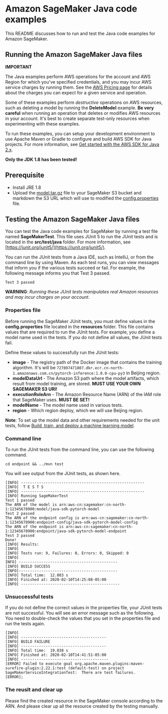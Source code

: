 # Amazon SageMaker Java code examples

This README discusses how to run and test the Java code examples for Amazon SageMaker.

## Running the Amazon SageMaker Java files

**IMPORTANT**

The Java examples perform AWS operations for the account and AWS Region for which you've specified credentials, and you may incur AWS service charges by running them. See the [AWS Pricing page](https://aws.amazon.com/pricing/) for details about the charges you can expect for a given service and operation.

Some of these examples perform *destructive* operations on AWS resources, such as deleting a model by running the **DeleteModel** example. **Be very careful** when running an operation that deletes or modifies AWS resources in your account. It's best to create separate test-only resources when experimenting with these examples.

To run these examples, you can setup your development environment to use Apache Maven or Gradle to configure and build AWS SDK for Java projects. For more information, 
see [Get started with the AWS SDK for Java 2.x](https://docs.aws.amazon.com/sdk-for-java/latest/developer-guide/get-started.html).

**Only the JDK 1.8 has been tested!**

 ## Prerequisite

- Install JRE 1.8
- Upload the [model.tar.gz](model.tar.gz) file to your SageMaker S3 bucket and markdown the S3 URL which will use to modified the [config.properties](endpoint/src/main/resources/config.properties) file.

 ## Testing the Amazon SageMaker Java files

You can test the Java code examples for SageMaker by running a test file named **SageMakerTest**. This file uses JUnit 5 to run the JUnit tests and is located in the **src/test/java** folder. For more information, see [https://junit.org/junit5/](https://junit.org/junit5/).

You can run the JUnit tests from a Java IDE, such as IntelliJ, or from the command line by using Maven. As each test runs, you can view messages that inform you if the various tests succeed or fail. For example, the following message informs you that Test 3 passed.

	Test 3 passed

**WARNING**: _Running these JUnit tests manipulates real Amazon resources and may incur charges on your account._

 ### Properties file
Before running the SageMaker JUnit tests, you must define values in the **config.properties** file located in the **resources** folder. This file contains values that are required to run the JUnit tests. For example, you define a model name used in the tests. If you do not define all values, the JUnit tests fail.

Define these values to successfully run the JUnit tests:

- **image** - The registry path of the Docker image that contains the training algorithm. It's will be `727897471807.dkr.ecr.cn-north-1.amazonaws.com.cn/pytorch-inference:1.8.0-cpu-py3` in Beijing region.
- **modelDataUrl** - The Amazon S3 path where the model artifacts, which result from model training, are stored. **MUST USE YOUR OWN SAGEMAKER S3 URI!**
- **executionRoleArn** - The Amazon Resource Name (ARN) of the IAM role that SageMaker uses. **MUST BE SET!**
- **modelName** - The model name used in various tests.
- **region** - Which region deploy, which we will use Beijing region.


**Note**: To set up the model data and other requirements needed for the unit tests, follow [Build, train, and deploy a machine learning model](https://aws.amazon.com/getting-started/hands-on/build-train-deploy-machine-learning-model-sagemaker/).

### Command line
To run the JUnit tests from the command line, you can use the following command.

	cd endpoint && ../mvn test

You will see output from the JUnit tests, as shown here.

	[INFO] -------------------------------------------------------
	[INFO]  T E S T S
	[INFO] -------------------------------------------------------
	[INFO] Running SageMakerTest
    Test 1 passed
	The ARN of the model is arn:aws-cn:sagemaker:cn-north-1:12345678900:model/java-sdk-pytorch-model
	Test 2 passed
	The ARN of the endpoint config is arn:aws-cn:sagemaker:cn-north-1:12345678900:endpoint-config/java-sdk-pytorch-model-config
	The ARN of the endpoint is arn:aws-cn:sagemaker:cn-north-1:12345678900:endpoint/java-sdk-pytorch-model-endpoint
	Test 3 passed
	Done!
	[INFO] Results:
	[INFO]
	[INFO] Tests run: 9, Failures: 0, Errors: 0, Skipped: 0
	[INFO]
	INFO] --------------------------------------------
	[INFO] BUILD SUCCESS
	[INFO]--------------------------------------------
	[INFO] Total time:  12.003 s
	[INFO] Finished at: 2020-02-10T14:25:08-05:00
	[INFO] --------------------------------------------

### Unsuccessful tests

If you do not define the correct values in the properties file, your JUnit tests are not successful. You will see an error message such as the following. You need to double-check the values that you set in the properties file and run the tests again.

	[INFO]
	[INFO] --------------------------------------
	[INFO] BUILD FAILURE
	[INFO] --------------------------------------
	[INFO] Total time:  19.038 s
	[INFO] Finished at: 2020-02-10T14:41:51-05:00
	[INFO] ---------------------------------------
	[ERROR] Failed to execute goal org.apache.maven.plugins:maven-surefire-plugin:2.22.1:test (default-test) on project SageMakerServiceIntegrationTest:  There are test failures.
	[ERROR];

### The reuslt and clear up

Please find the created resource in the SageMaker console according to the ARN. And please clear up all the resource created by the testing manually.